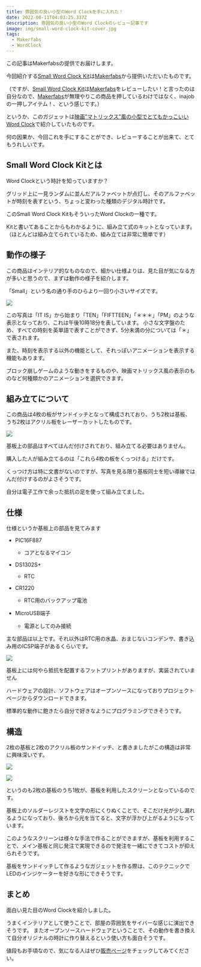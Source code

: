 ```yaml
---
title: 雰囲気の良い小型のWord Clockを手に入れた！
date: 2022-08-11T04:03:25.337Z
description: 雰囲気の良い小型のWord Clockのレビュー記事です
image: img/small-word-clock-kit-cover.jpg
tags:
  - Makerfabs
  - WordClock
---
```

この記事はMakerfabsの提供でお届けします。

今回紹介する[Small Word Clock Kit](https://www.makerfabs.com/small-word-clock-kit.html)は[Makerfabs](https://www.makerfabs.com/)から提供いただいたものです。

（ですが、[Small Word Clock Kit](https://www.makerfabs.com/small-word-clock-kit.html)は[Makerfabs](https://www.makerfabs.com/)をレビューしたい！と言ったのは自分なので、[Makerfabs](https://www.makerfabs.com/)が無理やりこの商品を押しているわけではなく、inajobの一押しアイテム！、という感じです。）

というか、このガジェットは[映画”マトリックス”風の小型でとてもかっこいいWord Clock](../映画マトリックス風の小型でとてもかっこいいword-clock/)で紹介していたものです。

何の因果か、今回これを手にすることができ、レビューすることが出来て、とてもうれしいです。

## Small Word Clock Kitとは

Word Clockという時計を知っていますか？

グリッド上に一見ランダムに並んだアルファベットが点灯し、そのアルファベットが時刻を表すという、ちょっと変わった種類のデジタル時計です。

このSmall Word Clock KitもそういったWord Clockの一種です。

Kitと書いてあることからもわかるように、組み立て式のキットとなっています。（ほとんどは組み立てられているため、組み立ては非常に簡単です）

## 動作の様子

この商品はインテリア的なものなので、細かい仕様よりは、見た目が気になる方が多いと思うので、まずは動作の様子を紹介します。

「Small」という名の通り手のひらより一回り小さいサイズです。

![](img/small-word-clock-kit-screen-work1.jpg)

この写真は「IT IS」から始まり「TEN」「FIFTTEEN」「＊＊＊」「PM」のような表示となっており、これは午後10時18分を表しています。
小さな文字盤のため、すべての時刻を英単語で表すことができず、5分未満の分については「＊」で表されます。

また、時刻を表示する以外の機能として、それっぽいアニメーションを表示する機能もあります。

ブロック崩しゲームのような動きをするものや、映画マトリックス風の表示のものなど何種類かのアニメーションを選択できます。

## 組み立てについて

この商品は4枚の板がサンドイッチとなって構成されており、うち2枚は基板、うち2枚はアクリル板をレーザーカットしたものです。

![](img/small-word-clock-kit-parts.jpg)

基板上の部品はすべてはんだ付けされており、組み立てる必要はありません。

購入した人が組み立てるのは「これら4枚の板をくっつける」だけです。

くっつけ方は特に文書がないのですが、写真を見る限り基板同士を短い導線ではんだ付けするのがよさそうです。

自分は電子工作で余った抵抗の足を使って組み立てました。

## 仕様

仕様というか基板上の部品を見てみます

* PIC16F887

  * コアとなるマイコン
* DS1302S+

  * RTC
* CR1220

  * RTC用のバックアップ電池
* MicroUSB端子

  * 電源としてのみ接続

主な部品は以上です。それ以外はRTC用の水晶、おまじないコンデンサ、書き込み用のICSP端子があるくらいです。

![](img/small-word-clock-kit-board2.jpg)

基板上には何やら抵抗を配置するフットプリントがありますが、実装されていません

ハードウェアの設計、ソフトウェアはオープンソースになっておりプロジェクトページからダウンロードできます。

標準的な動作に飽きたら自分で好きなようにプログラミングできそうです。

## 構造

2枚の基板と2枚のアクリル板のサンドイッチ、と書きましたがこの構造は非常に興味深いです。

![](img/small-word-clock-kit-screen-front.jpg)

![](img/small-word-clock-kit-screen-back.jpg)

というのも2枚の基板のうち1枚が、基板を利用したスクリーンとなっているのです。

基板上のソルダーレジストを文字の形にくりぬくことで、そこだけ光が少し漏れるようになっており、後ろから光を当てると、文字が浮かび上がるようになっています。

このようなスクリーンは様々な手法で作ることができますが、基板を利用することで、メイン基板と同じ発注で実現できるので発注を一緒にできてコストが抑えられそうです。

基板をサンドイッチして作るようなガジェットを作る際は、このテクニックでLEDのインジケーターを好きな形にできそうです。

## まとめ

面白い見た目のWord Clockを紹介しました。

うまくインテリアとして使うことで、部屋の雰囲気をサイバーな感じに演出できそうです。
またオープンソースハードウェアということで、その動作を書き換えて自分オリジナルの時計に作り替えるという使い方も面白そうです。

値段もお手頃なので、気になる人はぜひ[販売ページ](https://www.makerfabs.com/small-word-clock-kit.html)をチェックしてみてください。
